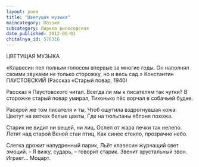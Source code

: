 ```yaml
---
layout: poem
title: "Цветущая музыка"
maincategory: Поэзия
subcategory: Лирика философская
date_published: 2012-06-03
chitalnya_id: 576316
---
```




ЦВЕТУЩАЯ МУЗЫКА

«Клавесин пел полным голосом 
впервые за многие годы. Он наполнял
своими звуками не только сторожку, но
и весь сад.» 
Константин ПАУСТОВСКИЙ
(Рассказ «Старый повар, 1940)

Рассказ я Паустовского читал.
Всегда ли мы к писателям так чутки?
В сторожке старый повар умирал,
Тихонько пёс ворчал в собачьей будке.

Раскрой же том писателя и ты,
Чтоб ощутила вздрогнувшая кожа:
Цветут на ветках белые цветы,
Где на тюльпаны яблоня похожа.

Старик не видит ни вещей, ни лиц.
Ослеп от жара печки так нелепо.
Летят над старой Веной стаи птиц,
Как синее стекло, прозрачно небо.

Слегка дрожит напудренный парик,
Льёт клавесин журчащий свет эмоций.
– Я  вижу, сударь, – говорит старик.
Звенит хрустальный звон. Играет... Моцарт.






